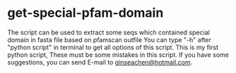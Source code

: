 # get-special-pfam-domain
The script can be used to extract some seqs which contained special domain in fasta file based on pfamscan outfile
You can type "-h" after "python script" in terminal to get all options of this script.
This is my first python script, These must be some mistakes in this script. If you have some suggestions, you can send E-mail to ginseachen@hotmail.com.
